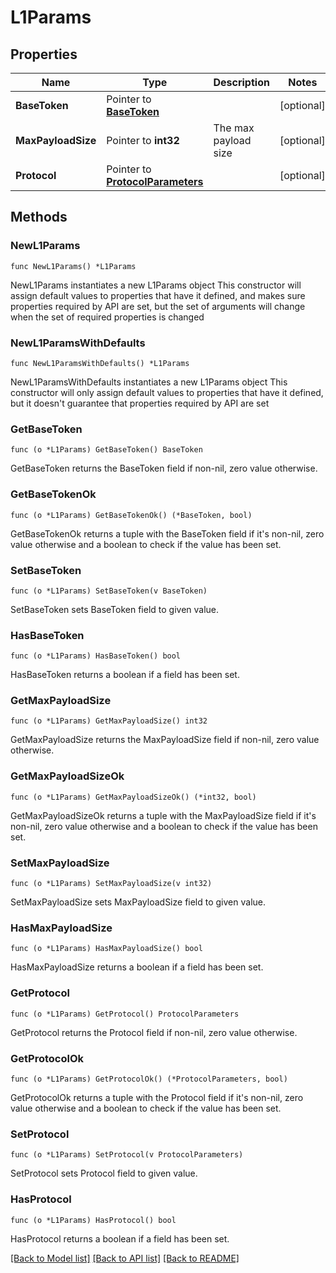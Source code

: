 # L1Params

## Properties

Name | Type | Description | Notes
------------ | ------------- | ------------- | -------------
**BaseToken** | Pointer to [**BaseToken**](BaseToken.md) |  | [optional] 
**MaxPayloadSize** | Pointer to **int32** | The max payload size | [optional] 
**Protocol** | Pointer to [**ProtocolParameters**](ProtocolParameters.md) |  | [optional] 

## Methods

### NewL1Params

`func NewL1Params() *L1Params`

NewL1Params instantiates a new L1Params object
This constructor will assign default values to properties that have it defined,
and makes sure properties required by API are set, but the set of arguments
will change when the set of required properties is changed

### NewL1ParamsWithDefaults

`func NewL1ParamsWithDefaults() *L1Params`

NewL1ParamsWithDefaults instantiates a new L1Params object
This constructor will only assign default values to properties that have it defined,
but it doesn't guarantee that properties required by API are set

### GetBaseToken

`func (o *L1Params) GetBaseToken() BaseToken`

GetBaseToken returns the BaseToken field if non-nil, zero value otherwise.

### GetBaseTokenOk

`func (o *L1Params) GetBaseTokenOk() (*BaseToken, bool)`

GetBaseTokenOk returns a tuple with the BaseToken field if it's non-nil, zero value otherwise
and a boolean to check if the value has been set.

### SetBaseToken

`func (o *L1Params) SetBaseToken(v BaseToken)`

SetBaseToken sets BaseToken field to given value.

### HasBaseToken

`func (o *L1Params) HasBaseToken() bool`

HasBaseToken returns a boolean if a field has been set.

### GetMaxPayloadSize

`func (o *L1Params) GetMaxPayloadSize() int32`

GetMaxPayloadSize returns the MaxPayloadSize field if non-nil, zero value otherwise.

### GetMaxPayloadSizeOk

`func (o *L1Params) GetMaxPayloadSizeOk() (*int32, bool)`

GetMaxPayloadSizeOk returns a tuple with the MaxPayloadSize field if it's non-nil, zero value otherwise
and a boolean to check if the value has been set.

### SetMaxPayloadSize

`func (o *L1Params) SetMaxPayloadSize(v int32)`

SetMaxPayloadSize sets MaxPayloadSize field to given value.

### HasMaxPayloadSize

`func (o *L1Params) HasMaxPayloadSize() bool`

HasMaxPayloadSize returns a boolean if a field has been set.

### GetProtocol

`func (o *L1Params) GetProtocol() ProtocolParameters`

GetProtocol returns the Protocol field if non-nil, zero value otherwise.

### GetProtocolOk

`func (o *L1Params) GetProtocolOk() (*ProtocolParameters, bool)`

GetProtocolOk returns a tuple with the Protocol field if it's non-nil, zero value otherwise
and a boolean to check if the value has been set.

### SetProtocol

`func (o *L1Params) SetProtocol(v ProtocolParameters)`

SetProtocol sets Protocol field to given value.

### HasProtocol

`func (o *L1Params) HasProtocol() bool`

HasProtocol returns a boolean if a field has been set.


[[Back to Model list]](../README.md#documentation-for-models) [[Back to API list]](../README.md#documentation-for-api-endpoints) [[Back to README]](../README.md)


